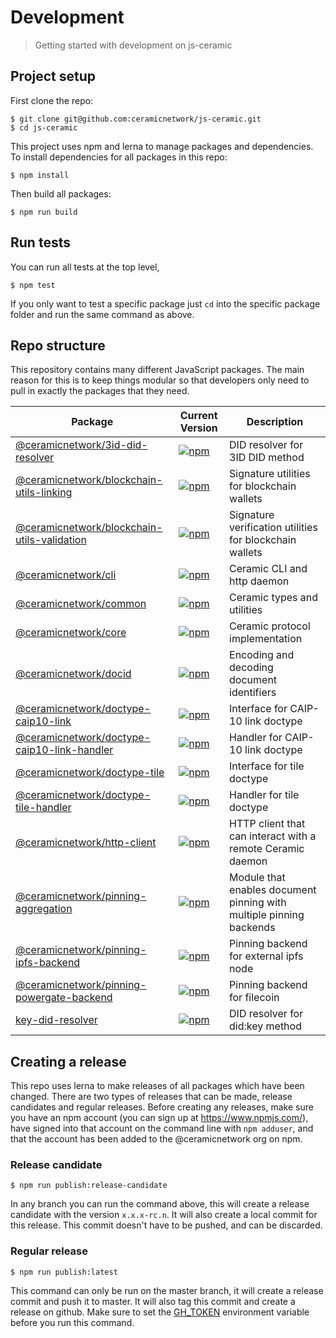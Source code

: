 # Development
> Getting started with development on js-ceramic

## Project setup
First clone the repo:
```
$ git clone git@github.com:ceramicnetwork/js-ceramic.git
$ cd js-ceramic
```
This project uses npm and lerna to manage packages and dependencies. To install dependencies for all packages in this repo:
```
$ npm install
```
Then build all packages:
```
$ npm run build
```

## Run tests
You can run all tests at the top level,
```
$ npm test
```
If you only want to test a specific package just `cd` into the specific package folder and run the same command as above.


## Repo structure

This repository contains many different JavaScript packages. The main reason for this is to keep things modular so that developers only need to pull in exactly the packages that they need.

| Package | Current Version | Description |
| -- | -- | -- |
| [@ceramicnetwork/3id-did-resolver](https://github.com/ceramicnetwork/js-ceramic/tree/develop/packages/3id-did-resolver) | [![npm](https://img.shields.io/npm/v/@ceramicnetwork/3id-did-resolver)](https://www.npmjs.com/package/@ceramicnetwork/3id-did-resolver) | DID resolver for 3ID DID method |
| [@ceramicnetwork/blockchain-utils-linking](https://github.com/ceramicnetwork/js-ceramic/tree/develop/packages/blockchain-utils-linking) | [![npm](https://img.shields.io/npm/v/@ceramicnetwork/blockchain-utils-linking)](https://www.npmjs.com/package/@ceramicnetwork/blockchain-utils-linking) | Signature utilities for blockchain wallets  |
| [@ceramicnetwork/blockchain-utils-validation](https://github.com/ceramicnetwork/js-ceramic/tree/develop/packages/blockchain-utils-validation) | [![npm](https://img.shields.io/npm/v/@ceramicnetwork/blockchain-utils-validation)](https://www.npmjs.com/package/@ceramicnetwork/blockchain-utils-validation) | Signature verification utilities for blockchain wallets  |
| [@ceramicnetwork/cli](https://github.com/ceramicnetwork/js-ceramic/tree/develop/packages/cli) | [![npm](https://img.shields.io/npm/v/@ceramicnetwork/cli)](https://www.npmjs.com/package/@ceramicnetwork/cli) | Ceramic CLI and http daemon |
| [@ceramicnetwork/common](https://github.com/ceramicnetwork/js-ceramic/tree/develop/packages/common) | [![npm](https://img.shields.io/npm/v/@ceramicnetwork/common)](https://www.npmjs.com/package/@ceramicnetwork/common) | Ceramic types and utilities |
| [@ceramicnetwork/core](https://github.com/ceramicnetwork/js-ceramic/tree/develop/packages/core) | [![npm](https://img.shields.io/npm/v/@ceramicnetwork/core)](https://www.npmjs.com/package/@ceramicnetwork/core) | Ceramic protocol implementation |
| [@ceramicnetwork/docid](https://github.com/ceramicnetwork/js-ceramic/tree/develop/packages/docid) | [![npm](https://img.shields.io/npm/v/@ceramicnetwork/docid)](https://www.npmjs.com/package/@ceramicnetwork/docid) | Encoding and decoding document identifiers |
| [@ceramicnetwork/doctype-caip10-link](https://github.com/ceramicnetwork/js-ceramic/tree/develop/packages/doctype-caip10-link) | [![npm](https://img.shields.io/npm/v/@ceramicnetwork/doctype-caip10-link)](https://www.npmjs.com/package/@ceramicnetwork/doctype-caip10-link) | Interface for CAIP-10 link doctype |
| [@ceramicnetwork/doctype-caip10-link-handler](https://github.com/ceramicnetwork/js-ceramic/tree/develop/packages/doctype-caip10-link-handler) | [![npm](https://img.shields.io/npm/v/@ceramicnetwork/doctype-caip10-link-handler)](https://www.npmjs.com/package/@ceramicnetwork/doctype-caip10-link-handler) | Handler for CAIP-10 link doctype |
| [@ceramicnetwork/doctype-tile](https://github.com/ceramicnetwork/js-ceramic/tree/develop/packages/doctype-tile) | [![npm](https://img.shields.io/npm/v/@ceramicnetwork/doctype-tile)](https://www.npmjs.com/package/@ceramicnetwork/doctype-tile) | Interface for tile doctype |
| [@ceramicnetwork/doctype-tile-handler](https://github.com/ceramicnetwork/js-ceramic/tree/develop/packages/doctype-tile-handler) | [![npm](https://img.shields.io/npm/v/@ceramicnetwork/doctype-tile-handler)](https://www.npmjs.com/package/@ceramicnetwork/doctype-tile-handler) | Handler for tile doctype |
| [@ceramicnetwork/http-client](https://github.com/ceramicnetwork/js-ceramic/tree/develop/packages/http-client) | [![npm](https://img.shields.io/npm/v/@ceramicnetwork/http-client)](https://www.npmjs.com/package/@ceramicnetwork/http-client) | HTTP client that can interact with a remote Ceramic daemon |
| [@ceramicnetwork/pinning-aggregation](https://github.com/ceramicnetwork/js-ceramic/tree/develop/packages/pinning-aggregation) | [![npm](https://img.shields.io/npm/v/@ceramicnetwork/pinning-aggregation)](https://www.npmjs.com/package/@ceramicnetwork/pinning-aggregation) | Module that enables document pinning with multiple pinning backends |
| [@ceramicnetwork/pinning-ipfs-backend](https://github.com/ceramicnetwork/js-ceramic/tree/develop/packages/pinning-ipfs-backend) | [![npm](https://img.shields.io/npm/v/@ceramicnetwork/pinning-ipfs-backend)](https://www.npmjs.com/package/@ceramicnetwork/pinning-ipfs-backend) | Pinning backend for external ipfs node |
| [@ceramicnetwork/pinning-powergate-backend](https://github.com/ceramicnetwork/js-ceramic/tree/develop/packages/pinning-powergate-backend) | [![npm](https://img.shields.io/npm/v/@ceramicnetwork/pinning-powergate-backend)](https://www.npmjs.com/package/@ceramicnetwork/pinning-powergate-backend) | Pinning backend for filecoin |
| [key-did-resolver](https://github.com/ceramicnetwork/js-ceramic/tree/develop/packages/key-did-resolver) | [![npm](https://img.shields.io/npm/v/key-did-resolver)](https://www.npmjs.com/package/key-did-resolver) | DID resolver for did:key method |


## Creating a release
This repo uses lerna to make releases of all packages which have been changed. There are two types of releases that can be made, release candidates and regular releases. Before creating any releases, make sure you have an npm account (you can sign up at https://www.npmjs.com/), have signed into that account on the command line with `npm adduser`, and that the account has been added to the @ceramicnetwork org on npm.

### Release candidate
```
$ npm run publish:release-candidate
```
In any branch you can run the command above, this will create a release candidate with the version `x.x.x-rc.n`. It will also create a local commit for this release. This commit doesn't have to be pushed, and can be discarded.

### Regular release
```
$ npm run publish:latest
```
This command can only be run on the master branch, it will create a release commit and push it to master. It will also tag this commit and create a release on github. Make sure to set the [GH_TOKEN](https://github.com/lerna/lerna/tree/master/commands/version#--create-release-type) environment variable before you run this command.


